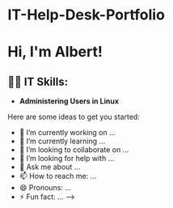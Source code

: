 # IT-Help-Desk-Portfolio
<h1>Hi, I'm Albert!

<h2>👨‍💻 IT Skills:</h2>

- <b>Administering Users in Linux</b>





Here are some ideas to get you started:

- 🔭 I’m currently working on ...
- 🌱 I’m currently learning ...
- 👯 I’m looking to collaborate on ...
- 🤔 I’m looking for help with ...
- 💬 Ask me about ...
- 📫 How to reach me: ...
- 😄 Pronouns: ...
- ⚡ Fun fact: ...
-->
